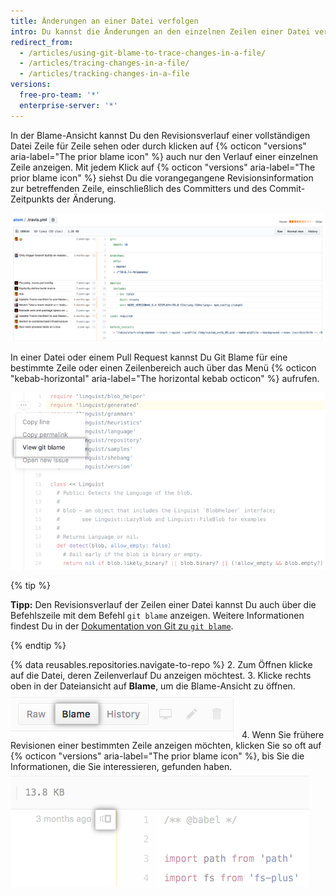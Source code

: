 ```yaml
---
title: Änderungen an einer Datei verfolgen
intro: Du kannst die Änderungen an den einzelnen Zeilen einer Datei verfolgen und so feststellen, wie sich die Datei im Lauf der Zeit entwickelt hat.
redirect_from:
  - /articles/using-git-blame-to-trace-changes-in-a-file/
  - /articles/tracing-changes-in-a-file/
  - /articles/tracking-changes-in-a-file
versions:
  free-pro-team: '*'
  enterprise-server: '*'
---
```


In der Blame-Ansicht kannst Du den Revisionsverlauf einer vollständigen Datei Zeile für Zeile sehen oder durch klicken auf {% octicon "versions" aria-label="The prior blame icon" %} auch nur den Verlauf einer einzelnen Zeile anzeigen. Mit jedem Klick auf {% octicon "versions" aria-label="The prior blame icon" %} siehst Du die vorangegangene Revisionsinformation zur betreffenden Zeile, einschließlich des Committers und des Commit-Zeitpunkts der Änderung.

![Git Blame-Ansicht](/assets/images/help/repository/git_blame.png)

In einer Datei oder einem Pull Request kannst Du Git Blame für eine bestimmte Zeile oder einen Zeilenbereich auch über das Menü {% octicon "kebab-horizontal" aria-label="The horizontal kebab octicon" %} aufrufen.

![Kebab-Menü mit Option zum Anzeigen von Git Blame für eine ausgewählte Zeile](/assets/images/help/repository/view-git-blame-specific-line.png)

{% tip %}

**Tipp:** Den Revisionsverlauf der Zeilen einer Datei kannst Du auch über die Befehlszeile mit dem Befehl `git blame` anzeigen. Weitere Informationen findest Du in der [Dokumentation von Git zu `git blame`](https://git-scm.com/docs/git-blame).

{% endtip %}

{% data reusables.repositories.navigate-to-repo %}
2. Zum Öffnen klicke auf die Datei, deren Zeilenverlauf Du anzeigen möchtest.
3. Klicke rechts oben in der Dateiansicht auf **Blame**, um die Blame-Ansicht zu öffnen. ![Schaltfläche „Blame“](/assets/images/help/repository/blame-button.png)
4. Wenn Sie frühere Revisionen einer bestimmten Zeile anzeigen möchten, klicken Sie so oft auf {% octicon "versions" aria-label="The prior blame icon" %}, bis Sie die Informationen, die Sie interessieren, gefunden haben. ![Schaltfläche „Prior Blame“ (Vorheriges Blame)](/assets/images/help/repository/prior-blame-button.png)
